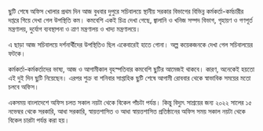 ছুটি শেষে অফিস খোলার প্রথম দিন আজ বুধবার দুপুরে সচিবালয়ে স্থানীয় সরকার বিভাগের বিভিন্ন কর্মকর্তা-কর্মচারীর দপ্তরে গিয়ে দেখা গেল উপস্থিতি কম। কমবেশি একই চিত্র দেখা গেছে, জ্বালানি ও খনিজ সম্পদ বিভাগ, গৃহায়ণ ও গণপূর্ত মন্ত্রণালয়, দুর্যোগ ব্যবস্থাপনা ও ত্রাণ মন্ত্রণালয় ও খাদ্য মন্ত্রণালয়ে।

এ ছাড়া আজ সচিবালয়ে দর্শনার্থীদের উপস্থিতিও ছিল একেবারেই হাতে গোনা। অল্প কয়েকজনকে দেখা গেল সচিবালয়ের ফটকে।

কর্মকর্তা-কর্মকর্তাদের ভাষ্য, আজ ও আগামীকাল বৃহস্পতিবার কমবেশি ছুটির আমেজই থাকবে। কারণ, অনেকেই হয়তো এই দুই দিন ছুটি নিয়েছেন। এরপর শুক্র বা শনিবার সাপ্তাহিক ছুটি শেষে আগামী রোববার থেকে স্বাভাবিক সময়ের মতো চলবে অফিস।

একসময় বাংলাদেশে অফিস চলত সকাল নয়টা থেকে বিকেল পাঁচটা পর্যন্ত। কিন্তু বিদ্যুৎ সাশ্রয়ের জন্য ২০২২ সালের ১৫ নভেম্বর থেকে সরকারি, আধা সরকারি, স্বায়ত্তশাসিত ও আধা স্বায়ত্তশাসিত প্রতিষ্ঠানের অফিস সময় সকাল নয়টা থেকে বিকেল চারটা পর্যন্ত করা হয়।
